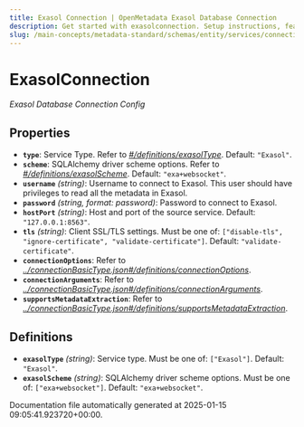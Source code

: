 ```yaml
---
title: Exasol Connection | OpenMetadata Exasol Database Connection
description: Get started with exasolconnection. Setup instructions, features, and configuration details inside.
slug: /main-concepts/metadata-standard/schemas/entity/services/connections/database/exasolconnection
---
```


# ExasolConnection

*Exasol Database Connection Config*

## Properties

- **`type`**: Service Type. Refer to *[#/definitions/exasolType](#definitions/exasolType)*. Default: `"Exasol"`.
- **`scheme`**: SQLAlchemy driver scheme options. Refer to *[#/definitions/exasolScheme](#definitions/exasolScheme)*. Default: `"exa+websocket"`.
- **`username`** *(string)*: Username to connect to Exasol. This user should have privileges to read all the metadata in Exasol.
- **`password`** *(string, format: password)*: Password to connect to Exasol.
- **`hostPort`** *(string)*: Host and port of the source service. Default: `"127.0.0.1:8563"`.
- **`tls`** *(string)*: Client SSL/TLS settings. Must be one of: `["disable-tls", "ignore-certificate", "validate-certificate"]`. Default: `"validate-certificate"`.
- **`connectionOptions`**: Refer to *[../connectionBasicType.json#/definitions/connectionOptions](#/connectionBasicType.json#/definitions/connectionOptions)*.
- **`connectionArguments`**: Refer to *[../connectionBasicType.json#/definitions/connectionArguments](#/connectionBasicType.json#/definitions/connectionArguments)*.
- **`supportsMetadataExtraction`**: Refer to *[../connectionBasicType.json#/definitions/supportsMetadataExtraction](#/connectionBasicType.json#/definitions/supportsMetadataExtraction)*.
## Definitions

- **`exasolType`** *(string)*: Service type. Must be one of: `["Exasol"]`. Default: `"Exasol"`.
- **`exasolScheme`** *(string)*: SQLAlchemy driver scheme options. Must be one of: `["exa+websocket"]`. Default: `"exa+websocket"`.


Documentation file automatically generated at 2025-01-15 09:05:41.923720+00:00.
